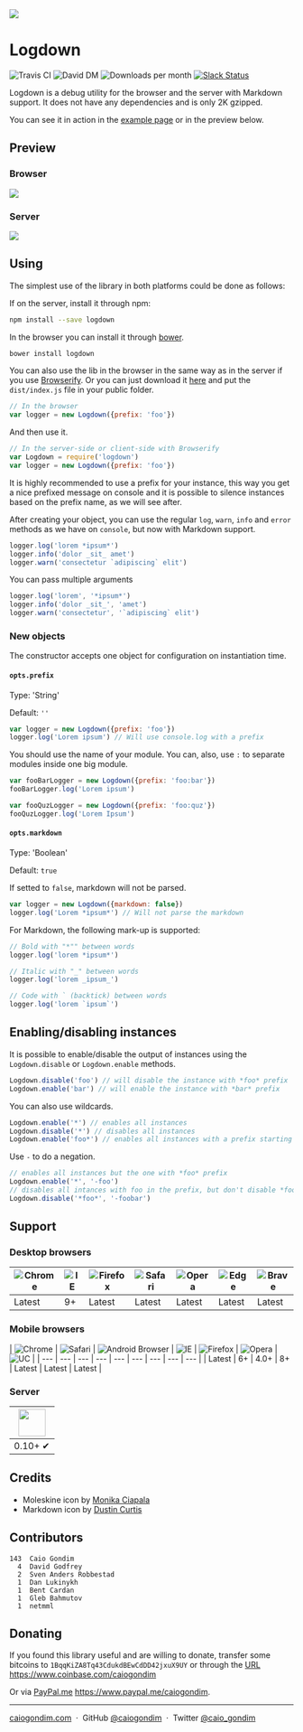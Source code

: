 <img src="http://rawgit.com/caiogondim/logdown/master/img/icon.svg">

# Logdown

<img src="http://travis-ci.org/caiogondim/logdown.js.svg?branch=master" alt="Travis CI"> <img src="http://david-dm.org/caiogondim/logdown/dev-status.svg" alt="David DM"> <img src="http://img.shields.io/npm/dm/logdown.svg" alt="Downloads per month"> [![Slack Status](http://logdown-slack.herokuapp.com/badge.svg)](https://logdown-slack.herokuapp.com/)

Logdown is a debug utility for the browser and the server with Markdown support.
It does not have any dependencies and is only 2K gzipped.

You can see it in action in the [example page](//caiogondim.github.io/logdown.js)
or in the preview below.


## Preview

### Browser
<img src="http://rawgit.com/caiogondim/logdown/master/img/browser-preview.gif">

### Server
<img src="http://rawgit.com/caiogondim/logdown/master/img/node-preview.gif">


## Using

The simplest use of the library in both platforms could be done as follows:

If on the server, install it through npm:

```bash
npm install --save logdown
```

In the browser you can install it through [bower](http://bower.io).

```bash
bower install logdown
```

You can also use the lib in the browser in the same way as in the server if you
use [Browserify](http://browserify.org/). Or you can just download it
[here](https://github.com/caiogondim/logdown/archive/master.zip) and put the
`dist/index.js` file in your public folder.

```js
// In the browser
var logger = new Logdown({prefix: 'foo'})
```

And then use it.

```js
// In the server-side or client-side with Browserify
var Logdown = require('logdown')
var logger = new Logdown({prefix: 'foo'})
```

It is highly recommended to use a prefix for your instance, this way you get
a nice prefixed message on console and it is possible to silence instances
based on the prefix name, as we will see after.

After creating your object, you can use the regular `log`, `warn`, `info` and
`error` methods as we have on `console`, but now with Markdown support.

```js
logger.log('lorem *ipsum*')
logger.info('dolor _sit_ amet')
logger.warn('consectetur `adipiscing` elit')
```

You can pass multiple arguments

```js
logger.log('lorem', '*ipsum*')
logger.info('dolor _sit_', 'amet')
logger.warn('consectetur', '`adipiscing` elit')
```

### New objects

The constructor accepts one object for configuration on instantiation time.

#### `opts.prefix`

Type: 'String'

Default: `''`

```js
var logger = new Logdown({prefix: 'foo'})
logger.log('Lorem ipsum') // Will use console.log with a prefix
```

You should use the name of your module.
You can, also, use `:` to separate modules inside one big module.

```js
var fooBarLogger = new Logdown({prefix: 'foo:bar'})
fooBarLogger.log('Lorem ipsum')

var fooQuzLogger = new Logdown({prefix: 'foo:quz'})
fooQuzLogger.log('Lorem Ipsum')
```

#### `opts.markdown`

Type: 'Boolean'

Default: `true`

If setted to `false`, markdown will not be parsed.

```js
var logger = new Logdown({markdown: false})
logger.log('Lorem *ipsum*') // Will not parse the markdown
```

For Markdown, the following mark-up is supported:

```js
// Bold with "*"" between words
logger.log('lorem *ipsum*')

// Italic with "_" between words
logger.log('lorem _ipsum_')

// Code with ` (backtick) between words
logger.log('lorem `ipsum`')
```


## Enabling/disabling instances

It is possible to enable/disable the output of instances using the
`Logdown.disable` or `Logdown.enable` methods.

```js
Logdown.disable('foo') // will disable the instance with *foo* prefix
Logdown.enable('bar') // will enable the instance with *bar* prefix
```

You can also use wildcards.

```js
Logdown.enable('*') // enables all instances
Logdown.disable('*') // disables all instances
Logdown.enable('foo*') // enables all instances with a prefix starting with *foo*
```

Use `-` to do a negation.

```js
// enables all instances but the one with *foo* prefix
Logdown.enable('*', '-foo')
// disables all intances with foo in the prefix, but don't disable *foobar*
Logdown.disable('*foo*', '-foobar')
```


## Support

### Desktop browsers

| ![Chrome](https://raw.github.com/alrra/browser-logos/master/chrome/chrome_48x48.png) | ![IE](https://raw.github.com/alrra/browser-logos/master/internet-explorer/internet-explorer_48x48.png) | ![Firefox](https://raw.github.com/alrra/browser-logos/master/firefox/firefox_48x48.png) | ![Safari](https://raw.github.com/alrra/browser-logos/master/safari/safari_48x48.png) | ![Opera](https://raw.github.com/alrra/browser-logos/master/opera/opera_48x48.png) |  ![Edge](https://raw.github.com/alrra/browser-logos/master/edge/edge_48x48.png) |  ![Brave](https://raw.github.com/alrra/browser-logos/master/brave/brave_48x48.png) |
| --- | --- | --- | --- | --- | --- | --- |
| Latest | 9+ | Latest | Latest | Latest | Latest | Latest |

### Mobile browsers

| ![Chrome](https://raw.github.com/alrra/browser-logos/master/chrome/chrome_48x48.png) | ![Safari](https://raw.github.com/alrra/browser-logos/master/safari-ios/safari-ios_48x48.png) | ![Android Browser](https://raw.github.com/alrra/browser-logos/master/android/android_48x48.png) | ![IE](https://raw.github.com/alrra/browser-logos/master/internet-explorer/internet-explorer_48x48.png) | ![Firefox](https://raw.github.com/alrra/browser-logos/master/firefox/firefox_48x48.png) |  ![Opera](https://raw.github.com/alrra/browser-logos/master/opera/opera_48x48.png) | ![UC](https://raw.github.com/alrra/browser-logos/master/uc/uc_48x48.png) |
| --- | --- | --- | --- | --- | --- | --- | --- | --- |
| Latest | 6+ | 4.0+ | 8+ | Latest | Latest | Latest |

### Server

| <a href="https://nodejs.org"><img height=48 src="https://raw.githubusercontent.com/caiogondim/javascript-server-side-logos/master/node.js/standard/454x128.png"></a> |
| --- |
| 0.10+ ✔ |


## Credits
- Moleskine icon by [Monika Ciapala](http://thenounproject.com/merdesign/)
- Markdown icon by [Dustin Curtis](https://github.com/dcurtis/markdown-mark)


## Contributors

```
143  Caio Gondim
  4  David Godfrey
  2  Sven Anders Robbestad
  1  Dan Lukinykh
  1  Bent Cardan
  1  Gleb Bahmutov
  1  netmml
```

## Donating

If you found this library useful and are willing to donate, transfer some
bitcoins to `1BqqKiZA8Tq43CdukdBEwCdDD42jxuX9UY` or through the
[URL](https://www.coinbase.com/caiogondim) https://www.coinbase.com/caiogondim

Or via [PayPal.me](https://www.paypal.me/caiogondim) https://www.paypal.me/caiogondim.

---

[caiogondim.com](https://caiogondim.com) &nbsp;&middot;&nbsp;
GitHub [@caiogondim](https://github.com/caiogondim) &nbsp;&middot;&nbsp;
Twitter [@caio_gondim](https://twitter.com/caio_gondim)
